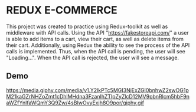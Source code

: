 
# REDUX E-COMMERCE

This project was created to practice using Redux-toolkit as well as middleware with API calls. Using the API "https://fakestoreapi.com/" a user is able to add items to a cart, view their cart, as well as delete items from their cart. Additionally, using Redux the ability to see the process of the API calls is implemented. Thus, when the API call is pending, the user will see "Loading...". When the API call is rejected, the user will see a message.




## Demo

https://media.giphy.com/media/v1.Y2lkPTc5MGI3NjExZGI0bnhwZ2swOG1pM21kaGZrNHZoZmt1cDhlMHdna3FzanlhZTlpZyZlcD12MV9pbnRlcm5hbF9naWZfYnlfaWQmY3Q9Zw/4sBIwOvyExjh8O9por/giphy.gif
